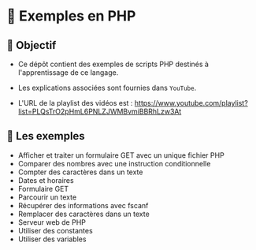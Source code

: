 # 🚀 Exemples en PHP

## 🎯 Objectif

- Ce dépôt contient des exemples de scripts PHP destinés à l'apprentissage de ce langage.

- Les explications associées sont fournies dans `YouTube`.

- L'URL de la playlist des vidéos est : https://www.youtube.com/playlist?list=PLQsTrO2pHmL6PNLZJWMBvmiBBRhLzw3At

## 👀 Les exemples

- Afficher et traiter un formulaire GET avec un unique fichier PHP
- Comparer des nombres avec une instruction conditionnelle
- Compter des caractères dans un texte
- Dates et horaires
- Formulaire GET
- Parcourir un texte
- Récupérer des informations avec fscanf
- Remplacer des caractères dans un texte
- Serveur web de PHP
- Utiliser des constantes
- Utiliser des variables
